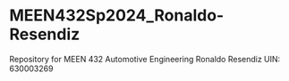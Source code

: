 # MEEN432Sp2024_Ronaldo-Resendiz
Repository for MEEN 432 Automotive Engineering
Ronaldo Resendiz UIN: 630003269
